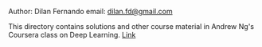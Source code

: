Author: Dilan Fernando
email: dilan.fd@gmail.com

This directory contains solutions and other course material in Andrew Ng's Coursera class
on Deep Learning. [Link](https://www.coursera.org/specializations/deep-learning)
